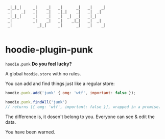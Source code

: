 ```
 _|_|_|     _|    _|   _|      _|   _|    _|  
 _|    _|   _|    _|   _|_|    _|   _|  _|    
 _|_|_|     _|    _|   _|  _|  _|   _|_|      
 _|         _|    _|   _|    _|_|   _|  _|    
 _|           _|_|     _|      _|   _|    _|  
                                             
```

hoodie-plugin-punk
==================

`hoodie.punk` **Do you feel lucky?**

A global `hoodie.store` with no rules.

You can add and find things just like a regular store:

```javascript
hoodie.punk.add('junk' { omg: 'wtf', important: false });

hoodie.punk.findAll('junk') 
// returns [{ omg: 'wtf', important: false }], wrapped in a promise.
```
 
The difference is, it dosen't belong to you. Everyone can see & edit the data.

You have been warned.
